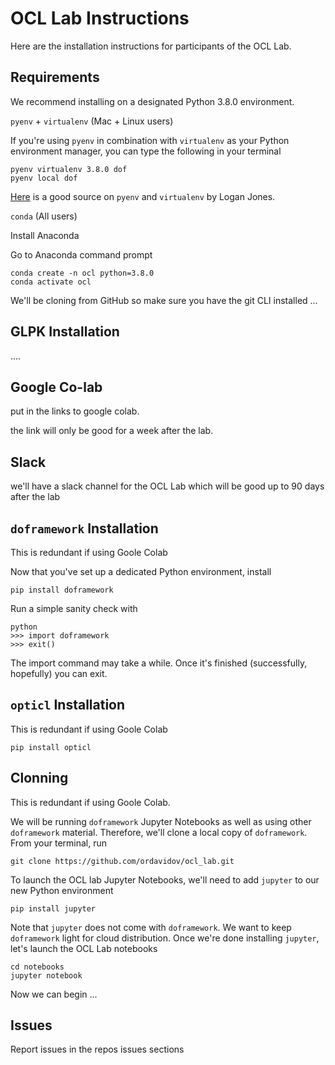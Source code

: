 <!--
# Copyright IBM Corporation 2022
#
# Licensed under the Apache License, Version 2.0 (the "License");
# you may not use this file except in compliance with the License.
# You may obtain a copy of the License at
#
#     http://www.apache.org/licenses/LICENSE-2.0
#
# Unless required by applicable law or agreed to in writing, software
# distributed under the License is distributed on an "AS IS" BASIS,
# WITHOUT WARRANTIES OR CONDITIONS OF ANY KIND, either express or implied.
# See the License for the specific language governing permissions and
# limitations under the License.
-->

# OCL Lab Instructions

Here are the installation instructions for participants of the OCL Lab.

## Requirements

We recommend installing on a designated Python 3.8.0 environment.

`pyenv` + `virtualenv` (Mac + Linux users)

If you're using `pyenv` in combination with `virtualenv` as your Python environment manager, you can type the following in your terminal
```
pyenv virtualenv 3.8.0 dof
pyenv local dof
```
[Here](https://realpython.com/intro-to-pyenv/#virtual-environments-and-pyenv "pyenv and virtualenv") is a good source on `pyenv` and `virtualenv` by Logan Jones.

`conda` (All users)

Install Anaconda

Go to Anaconda command prompt

```
conda create -n ocl python=3.8.0
conda activate ocl
```

We'll be cloning from GitHub so make sure you have the git CLI installed ...

## GLPK Installation

....

## Google Co-lab

put in the links to google colab.

the link will only be good for a week after the lab.

## Slack

we'll have a slack channel for the OCL Lab which will be good up to 90 days after the lab

## `doframework` Installation

This is redundant if using Goole Colab

Now that you've set up a dedicated Python environment, install
```
pip install doframework
```
Run a simple sanity check with
```
python
>>> import doframework
>>> exit()
```
The import command may take a while. Once it's finished (successfully, hopefully) you can exit.

## `opticl` Installation

This is redundant if using Goole Colab

```
pip install opticl
```
## Clonning

This is redundant if using Goole Colab.

We will be running `doframework` Jupyter Notebooks as well as using other `doframework` material. Therefore, we'll clone a local copy of `doframework`. From your terminal, run

```
git clone https://github.com/ordavidov/ocl_lab.git
```
To launch the OCL lab Jupyter Notebooks, we'll need to add `jupyter` to our new Python environment
```
pip install jupyter
```
Note that `jupyter` does not come with `doframework`. We want to keep `doframework` light for cloud distribution. Once we're done installing `jupyter`, let's launch the OCL Lab notebooks
```
cd notebooks
jupyter notebook
```
Now we can begin ...

## Issues

Report issues in the repos issues sections

